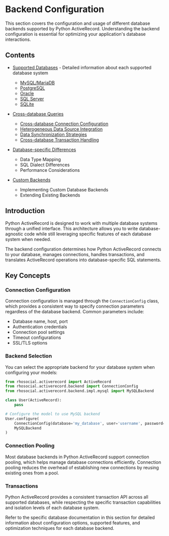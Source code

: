 # Backend Configuration

This section covers the configuration and usage of different database backends supported by Python ActiveRecord. Understanding the backend configuration is essential for optimizing your application's database interactions.

## Contents

- [Supported Databases](5.1.supported_databases/README.md) - Detailed information about each supported database system
  - [MySQL/MariaDB](5.1.supported_databases/mysql_mariadb.md)
  - [PostgreSQL](5.1.supported_databases/postgresql.md)
  - [Oracle](5.1.supported_databases/oracle.md)
  - [SQL Server](5.1.supported_databases/sql_server.md)
  - [SQLite](5.1.supported_databases/sqlite.md)

- [Cross-database Queries](5.2.cross_database_queries/README.md)
  - [Cross-database Connection Configuration](5.2.cross_database_queries/connection_configuration.md)
  - [Heterogeneous Data Source Integration](5.2.cross_database_queries/heterogeneous_data_source_integration.md)
  - [Data Synchronization Strategies](5.2.cross_database_queries/data_synchronization_strategies.md)
  - [Cross-database Transaction Handling](5.2.cross_database_queries/cross_database_transaction_handling.md)

- [Database-specific Differences](5.3.database_specific_differences/README.md)
  - Data Type Mapping
  - SQL Dialect Differences
  - Performance Considerations

- [Custom Backends](5.4.custom_backends/README.md)
  - Implementing Custom Database Backends
  - Extending Existing Backends

## Introduction

Python ActiveRecord is designed to work with multiple database systems through a unified interface. This architecture allows you to write database-agnostic code while still leveraging specific features of each database system when needed.

The backend configuration determines how Python ActiveRecord connects to your database, manages connections, handles transactions, and translates ActiveRecord operations into database-specific SQL statements.

## Key Concepts

### Connection Configuration

Connection configuration is managed through the `ConnectionConfig` class, which provides a consistent way to specify connection parameters regardless of the database backend. Common parameters include:

- Database name, host, port
- Authentication credentials
- Connection pool settings
- Timeout configurations
- SSL/TLS options

### Backend Selection

You can select the appropriate backend for your database system when configuring your models:

```python
from rhosocial.activerecord import ActiveRecord
from rhosocial.activerecord.backend import ConnectionConfig
from rhosocial.activerecord.backend.impl.mysql import MySQLBackend

class User(ActiveRecord):
    pass

# Configure the model to use MySQL backend
User.configure(
    ConnectionConfig(database='my_database', user='username', password='password'),
    MySQLBackend
)
```

### Connection Pooling

Most database backends in Python ActiveRecord support connection pooling, which helps manage database connections efficiently. Connection pooling reduces the overhead of establishing new connections by reusing existing ones from a pool.

### Transactions

Python ActiveRecord provides a consistent transaction API across all supported databases, while respecting the specific transaction capabilities and isolation levels of each database system.

Refer to the specific database documentation in this section for detailed information about configuration options, supported features, and optimization techniques for each database backend.